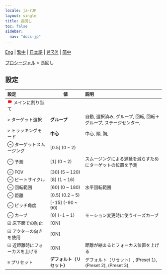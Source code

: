 ```yaml
---
locale: ja-rJP
layout: single
title: 長回し
toc: false
sidebar:
  nav: "docs-jp"
---
```

[Eng](/dancexr/menu/2025.5/motion/long_take) | [繁中](/tw/dancexr/menu/2025.5/motion/long_take) | [日本語](/jp/dancexr/menu/2025.5/motion/long_take) | [한국어](/kr/dancexr/menu/2025.5/motion/long_take) | [简中](/zh/dancexr/menu/2025.5/motion/long_take)

[プロシージャル](../menu#プロシージャル) > 長回し

## 設定

| 設定 | 値 | 説明 |
| :--- | --- | :--- |
| <img src="/images/icon/ic_videocam.png" alt="videocam icon"/> メインに割り当て || 
| > ターゲット選択 | **グループ** | 自動, 選択済み, グループ, 回転, 回転＋グループ, ステージセンター,  |
| > トラッキングモード | **中心** | 中心, 頭, 胸,  |
| ⊖ ターゲットスムージング | [0.5] (0 ~ 2) | 
| ⊖ 予測 | [1] (0 ~ 2) | スムージングによる遅延を減らすためにターゲットの位置を予測
| ⊖ FOV | [30] (5 ~ 120) | 
| ⊖ ビートサイクル | [8] (1 ~ 16) | 
| ⊖ 回転範囲 | [60] (0 ~ 180) | 水平回転範囲
| ⊖ 距離 | [0.5] (0.2 ~ 5) | 
| ⊖ ピッチ角度 | [-15] (-90 ~ 90) | 
| ⊖ カーブ | [0] (-1 ~ 1) | モーション変更時に使うイーズカーブ
| ☑ 床下面での防止 | [ON] | 
| ☑ アクターの向きを使用 | [ON] | 
| ☑ 近距離時にフォーカスを上げる | [ON] | 距離が縮まるとフォーカス位置を上げる
| ≡ プリセット | **デフォルト（リセット）** | デフォルト（リセット）, (Preset 1), (Preset 2), (Preset 3),  |

